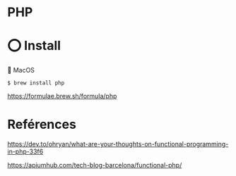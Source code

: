 # PHP

# :o: Install

:strawberry: MacOS

```
$ brew install php
```

https://formulae.brew.sh/formula/php





# Reférences

https://dev.to/ohryan/what-are-your-thoughts-on-functional-programming-in-php-33f6

https://apiumhub.com/tech-blog-barcelona/functional-php/

